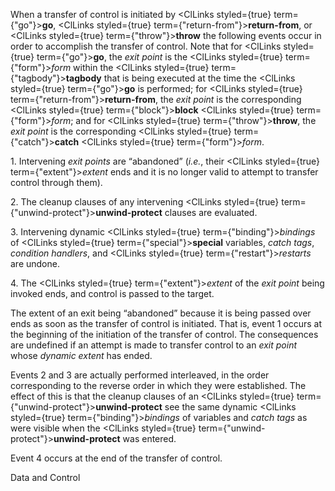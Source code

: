  



When a transfer of control is initiated by <ClLinks styled={true} term={"go"}><b>go</b></ClLinks>, <ClLinks styled={true} term={"return-from"}><b>return-from</b></ClLinks>, or <ClLinks styled={true} term={"throw"}><b>throw</b></ClLinks> the following events occur in order to accomplish the transfer of control. Note that for <ClLinks styled={true} term={"go"}><b>go</b></ClLinks>, the *exit point* is the <ClLinks styled={true} term={"form"}><i>form</i></ClLinks> within the <ClLinks styled={true} term={"tagbody"}><b>tagbody</b></ClLinks> that is being executed at the time the <ClLinks styled={true} term={"go"}><b>go</b></ClLinks> is performed; for <ClLinks styled={true} term={"return-from"}><b>return-from</b></ClLinks>, the *exit point* is the corresponding <ClLinks styled={true} term={"block"}><b>block</b></ClLinks> <ClLinks styled={true} term={"form"}><i>form</i></ClLinks>; and for <ClLinks styled={true} term={"throw"}><b>throw</b></ClLinks>, the *exit point* is the corresponding <ClLinks styled={true} term={"catch"}><b>catch</b></ClLinks> <ClLinks styled={true} term={"form"}><i>form</i></ClLinks>. 



1\. Intervening *exit points* are “abandoned” (*i.e.*, their <ClLinks styled={true} term={"extent"}><i>extent</i></ClLinks> ends and it is no longer valid to attempt to transfer control through them). 



2\. The cleanup clauses of any intervening <ClLinks styled={true} term={"unwind-protect"}><b>unwind-protect</b></ClLinks> clauses are evaluated. 



3\. Intervening dynamic <ClLinks styled={true} term={"binding"}><i>bindings</i></ClLinks> of <ClLinks styled={true} term={"special"}><b>special</b></ClLinks> variables, *catch tags*, *condition handlers*, and <ClLinks styled={true} term={"restart"}><i>restarts</i></ClLinks> are undone. 



4\. The <ClLinks styled={true} term={"extent"}><i>extent</i></ClLinks> of the *exit point* being invoked ends, and control is passed to the target. 



The extent of an exit being “abandoned” because it is being passed over ends as soon as the transfer of control is initiated. That is, event 1 occurs at the beginning of the initiation of the transfer of control. The consequences are undefined if an attempt is made to transfer control to an *exit point* whose *dynamic extent* has ended. 



Events 2 and 3 are actually performed interleaved, in the order corresponding to the reverse order in which they were established. The effect of this is that the cleanup clauses of an <ClLinks styled={true} term={"unwind-protect"}><b>unwind-protect</b></ClLinks> see the same dynamic <ClLinks styled={true} term={"binding"}><i>bindings</i></ClLinks> of variables and *catch tags* as were visible when the <ClLinks styled={true} term={"unwind-protect"}><b>unwind-protect</b></ClLinks> was entered. 



Event 4 occurs at the end of the transfer of control. 



Data and Control 











